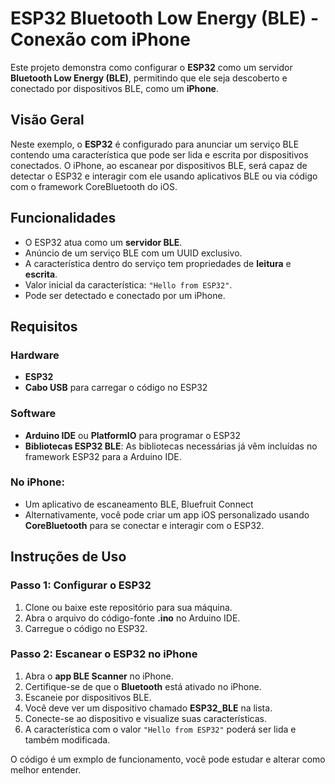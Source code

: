 # ESP32 Bluetooth Low Energy (BLE) - Conexão com iPhone

Este projeto demonstra como configurar o **ESP32** como um servidor **Bluetooth Low Energy (BLE)**, permitindo que ele seja descoberto e conectado por dispositivos BLE, como um **iPhone**.

## Visão Geral

Neste exemplo, o **ESP32** é configurado para anunciar um serviço BLE contendo uma característica que pode ser lida e escrita por dispositivos conectados. O iPhone, ao escanear por dispositivos BLE, será capaz de detectar o ESP32 e interagir com ele usando aplicativos BLE ou via código com o framework CoreBluetooth do iOS.

## Funcionalidades

- O ESP32 atua como um **servidor BLE**.
- Anúncio de um serviço BLE com um UUID exclusivo.
- A característica dentro do serviço tem propriedades de **leitura** e **escrita**.
- Valor inicial da característica: `"Hello from ESP32"`.
- Pode ser detectado e conectado por um iPhone.

## Requisitos

### Hardware

- **ESP32**
- **Cabo USB** para carregar o código no ESP32

### Software

- **Arduino IDE** ou **PlatformIO** para programar o ESP32
- **Bibliotecas ESP32 BLE**: As bibliotecas necessárias já vêm incluídas no framework ESP32 para a Arduino IDE.

### No iPhone:

- Um aplicativo de escaneamento BLE, Bluefruit Connect
- Alternativamente, você pode criar um app iOS personalizado usando **CoreBluetooth** para se conectar e interagir com o ESP32.

## Instruções de Uso

### Passo 1: Configurar o ESP32

1. Clone ou baixe este repositório para sua máquina.
2. Abra o arquivo do código-fonte **.ino** no Arduino IDE.
3. Carregue o código no ESP32.

### Passo 2: Escanear o ESP32 no iPhone

1. Abra o **app BLE Scanner** no iPhone.
2. Certifique-se de que o **Bluetooth** está ativado no iPhone.
3. Escaneie por dispositivos BLE.
4. Você deve ver um dispositivo chamado **ESP32_BLE** na lista.
5. Conecte-se ao dispositivo e visualize suas características.
6. A característica com o valor `"Hello from ESP32"` poderá ser lida e também modificada.

O código é um exmplo de funcionamento, você pode estudar e alterar como melhor entender.
